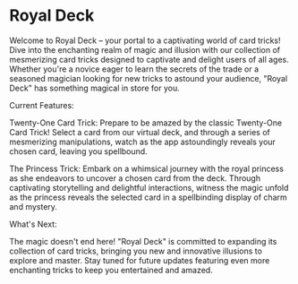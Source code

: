 # Royal Deck

Welcome to Royal Deck – your portal to a captivating world of card tricks! Dive into the enchanting realm of magic and illusion with our collection of mesmerizing card tricks designed to captivate and delight users of all ages. Whether you're a novice eager to learn the secrets of the trade or a seasoned magician looking for new tricks to astound your audience, "Royal Deck" has something magical in store for you.

Current Features:

Twenty-One Card Trick: Prepare to be amazed by the classic Twenty-One Card Trick! Select a card from our virtual deck, and through a series of mesmerizing manipulations, watch as the app astoundingly reveals your chosen card, leaving you spellbound.

The Princess Trick: Embark on a whimsical journey with the royal princess as she endeavors to uncover a chosen card from the deck. Through captivating storytelling and delightful interactions, witness the magic unfold as the princess reveals the selected card in a spellbinding display of charm and mystery.

What's Next:

The magic doesn't end here! "Royal Deck" is committed to expanding its collection of card tricks, bringing you new and innovative illusions to explore and master. Stay tuned for future updates featuring even more enchanting tricks to keep you entertained and amazed.
